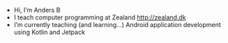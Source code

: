 - Hi, I’m Anders B
- I teach computer programming at Zealand http://zealand.dk
- I’m currently teaching (and learning...)  Android application development using Kotlin and Jetpack
